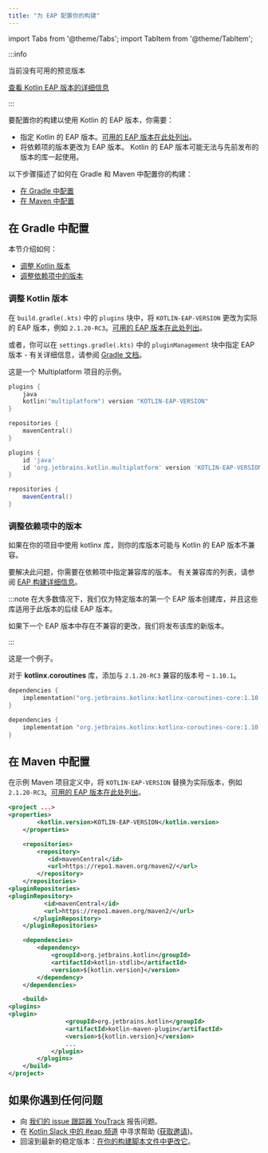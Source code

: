 ```yaml
---
title: "为 EAP 配置你的构建"
---
```

import Tabs from '@theme/Tabs';
import TabItem from '@theme/TabItem';

:::info
<p>
   当前没有可用的预览版本
</p>
    <!-- <p>Latest Kotlin EAP release: <strong>2.1.20-RC3</strong></p> -->
<p>
   <a href="eap.md#build-details">查看 Kotlin EAP 版本的详细信息</a>
</p>

:::

要配置你的构建以使用 Kotlin 的 EAP 版本，你需要：

* 指定 Kotlin 的 EAP 版本。[可用的 EAP 版本在此处列出](eap.md#build-details)。
* 将依赖项的版本更改为 EAP 版本。
Kotlin 的 EAP 版本可能无法与先前发布的版本的库一起使用。

以下步骤描述了如何在 Gradle 和 Maven 中配置你的构建：

* [在 Gradle 中配置](#configure-in-gradle)
* [在 Maven 中配置](#configure-in-maven)

## 在 Gradle 中配置

本节介绍如何：

* [调整 Kotlin 版本](#adjust-the-kotlin-version)
* [调整依赖项中的版本](#adjust-versions-in-dependencies)

### 调整 Kotlin 版本

在 `build.gradle(.kts)` 中的 `plugins` 块中，将 `KOTLIN-EAP-VERSION` 更改为实际的 EAP 版本，例如 `2.1.20-RC3`。[可用的 EAP 版本在此处列出](eap.md#build-details)。

或者，你可以在 `settings.gradle(.kts)` 中的 `pluginManagement` 块中指定 EAP 版本 - 有关详细信息，请参阅 [Gradle 文档](https://docs.gradle.org/current/userguide/plugins.html#sec:plugin_version_management)。

这是一个 Multiplatform 项目的示例。

<Tabs groupId="build-script">
<TabItem value="kotlin" label="Kotlin" default>

```kotlin
plugins {
    java
    kotlin("multiplatform") version "KOTLIN-EAP-VERSION"
}

repositories {
    mavenCentral()
}
```

</TabItem>
<TabItem value="groovy" label="Groovy" default>

```groovy
plugins {
    id 'java'
    id 'org.jetbrains.kotlin.multiplatform' version 'KOTLIN-EAP-VERSION'
}

repositories {
    mavenCentral()
}
```

</TabItem>
</Tabs>

### 调整依赖项中的版本

如果在你的项目中使用 kotlinx 库，则你的库版本可能与 Kotlin 的 EAP 版本不兼容。

要解决此问题，你需要在依赖项中指定兼容库的版本。 有关兼容库的列表，请参阅 [EAP 构建详细信息](eap.md#build-details)。

:::note
在大多数情况下，我们仅为特定版本的第一个 EAP 版本创建库，并且这些库适用于此版本的后续 EAP 版本。

如果下一个 EAP 版本中存在不兼容的更改，我们将发布该库的新版本。

:::

这是一个例子。

对于 **kotlinx.coroutines** 库，添加与 `2.1.20-RC3` 兼容的版本号 – `1.10.1`。

<Tabs groupId="build-script">
<TabItem value="kotlin" label="Kotlin" default>

```kotlin
dependencies {
    implementation("org.jetbrains.kotlinx:kotlinx-coroutines-core:1.10.1")
}
```

</TabItem>
<TabItem value="groovy" label="Groovy" default>

```groovy
dependencies {
    implementation "org.jetbrains.kotlinx:kotlinx-coroutines-core:1.10.1"
}
```

</TabItem>
</Tabs>

## 在 Maven 中配置

在示例 Maven 项目定义中，将 `KOTLIN-EAP-VERSION` 替换为实际版本，例如 `2.1.20-RC3`。[可用的 EAP 版本在此处列出](eap.md#build-details)。

```xml
<project ...>
<properties>
        <kotlin.version>KOTLIN-EAP-VERSION</kotlin.version>
    </properties>

    <repositories>
        <repository>
           <id>mavenCentral</id>
           <url>https://repo1.maven.org/maven2/</url>
        </repository>
    </repositories>
<pluginRepositories>
<pluginRepository>
          <id>mavenCentral</id>
          <url>https://repo1.maven.org/maven2/</url>
       </pluginRepository>
    </pluginRepositories>

    <dependencies>
        <dependency>
            <groupId>org.jetbrains.kotlin</groupId>
            <artifactId>kotlin-stdlib</artifactId>
            <version>${kotlin.version}</version>
        </dependency>
    </dependencies>

    <build>
<plugins>
<plugin>
                <groupId>org.jetbrains.kotlin</groupId>
                <artifactId>kotlin-maven-plugin</artifactId>
                <version>${kotlin.version}</version>
                ...
            </plugin>
        </plugins>
    </build>
</project>
```

## 如果你遇到任何问题

* 向 [我们的 issue 跟踪器 YouTrack](https://kotl.in/issue) 报告问题。
* 在 [Kotlin Slack 中的 #eap 频道](https://app.slack.com/client/T09229ZC6/C0KLZSCHF) 中寻求帮助 ([获取邀请](https://surveys.jetbrains.com/s3/kotlin-slack-sign-up))。
* 回滚到最新的稳定版本：[在你的构建脚本文件中更改它](#adjust-the-kotlin-version)。
  ```
